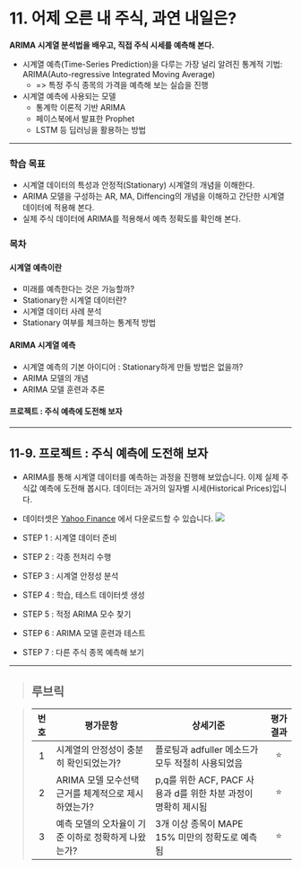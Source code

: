 # 11. 어제 오른 내 주식, 과연 내일은?

**ARIMA 시계열 분석법을 배우고, 직접 주식 시세를 예측해 본다.**

- 시계열 예측(Time-Series Prediction)을 다루는 가장 널리 알려진 통계적 기법: ARIMA(Auto-regressive Integrated Moving Average)
  - => 특정 주식 종목의 가격을 예측해 보는 실습을 진행
- 시계열 예측에 사용되는 모델
  - 통계학 이론적 기반 ARIMA
  - 페이스북에서 발표한 Prophet
  - LSTM 등 딥러닝을 활용하는 방법

---

### 학습 목표

- 시계열 데이터의 특성과 안정적(Stationary) 시계열의 개념을 이해한다.
- ARIMA 모델을 구성하는 AR, MA, Diffencing의 개념을 이해하고 간단한 시계열 데이터에 적용해 본다.
- 실제 주식 데이터에 ARIMA를 적용해서 예측 정확도를 확인해 본다.

### 목차

#### 시계열 예측이란

- 미래를 예측한다는 것은 가능할까?
- Stationary한 시계열 데이터란?
- 시계열 데이터 사례 분석
- Stationary 여부를 체크하는 통계적 방법

#### ARIMA 시계열 예측

- 시계열 예측의 기본 아이디어 : Stationary하게 만들 방법은 없을까?
- ARIMA 모델의 개념
- ARIMA 모델 훈련과 추론

#### 프로젝트 : 주식 예측에 도전해 보자

---

## 11-9. 프로젝트 : 주식 예측에 도전해 보자

- ARIMA를 통해 시계열 데이터를 예측하는 과정을 진행해 보았습니다. 이제 실제 주식값 예측에 도전해 봅시다. 데이터는 과거의 일자별 시세(Historical Prices)입니다.
- 데이터셋은 [Yahoo Finance](https://finance.yahoo.com/) 에서 다운로드할 수 있습니다.
![](https://d3s0tskafalll9.cloudfront.net/media/images/E-16-5.max-800x600.png)

- STEP 1 : 시계열 데이터 준비
- STEP 2 : 각종 전처리 수행
- STEP 3 : 시계열 안정성 분석
- STEP 4 : 학습, 테스트 데이터셋 생성
- STEP 5 : 적정 ARIMA 모수 찾기
- STEP 6 : ARIMA 모델 훈련과 테스트
- STEP 7 : 다른 주식 종목 예측해 보기

---

>## **루브릭**

>|번호|평가문항|상세기준|평가결과|
>|:---:|---|---|:---:|
>|1|시계열의 안정성이 충분히 확인되었는가?|플로팅과 adfuller 메소드가 모두 적절히 사용되었음|⭐|
>|2|ARIMA 모델 모수선택 근거를 체계적으로 제시하였는가?|p,q를 위한 ACF, PACF 사용과 d를 위한 차분 과정이 명확히 제시됨|⭐|
>|3|예측 모델의 오차율이 기준 이하로 정확하게 나왔는가?|3개 이상 종목이 MAPE 15% 미만의 정확도로 예측됨|⭐|
